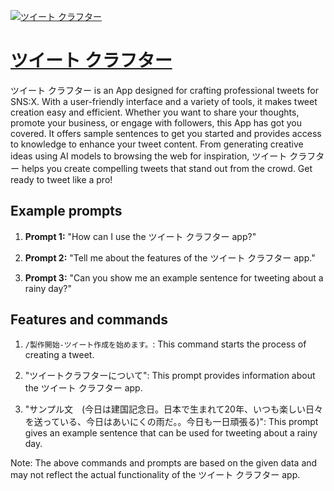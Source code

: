 [![ツイート クラフター](https://files.oaiusercontent.com/file-5hjazlacGMpp4pWgW2eEQIlF?se=2123-10-16T07%3A49%3A42Z&sp=r&sv=2021-08-06&sr=b&rscc=max-age%3D31536000%2C%20immutable&rscd=attachment%3B%20filename%3D29974c31-98d2-4646-b9b9-21ec7dbb3556.png&sig=%2BPa8yVNrg6rQWwl3n0raD5inBuUyTQeI0TjK/ui5iZY%3D)](https://chat.openai.com/g/g-qUtah400l-tuito-kurahuta)

# [ツイート クラフター](https://chat.openai.com/g/g-qUtah400l-tuito-kurahuta)

ツイート クラフター is an App designed for crafting professional tweets for SNS:X. With a user-friendly interface and a variety of tools, it makes tweet creation easy and efficient. Whether you want to share your thoughts, promote your business, or engage with followers, this App has got you covered. It offers sample sentences to get you started and provides access to knowledge to enhance your tweet content. From generating creative ideas using AI models to browsing the web for inspiration, ツイート クラフター helps you create compelling tweets that stand out from the crowd. Get ready to tweet like a pro!

## Example prompts

1. **Prompt 1:** "How can I use the ツイート クラフター app?"

2. **Prompt 2:** "Tell me about the features of the ツイート クラフター app."

3. **Prompt 3:** "Can you show me an example sentence for tweeting about a rainy day?"

## Features and commands

1. `/製作開始-ツイート作成を始めます。`: This command starts the process of creating a tweet.

2. "ツイートクラフターについて": This prompt provides information about the ツイート クラフター app.

3. "サンプル文　(今日は建国記念日。日本で生まれて20年、いつも楽しい日々を送っている、今日はあいにくの雨だ。。今日も一日頑張る)": This prompt gives an example sentence that can be used for tweeting about a rainy day.

Note: The above commands and prompts are based on the given data and may not reflect the actual functionality of the ツイート クラフター app.